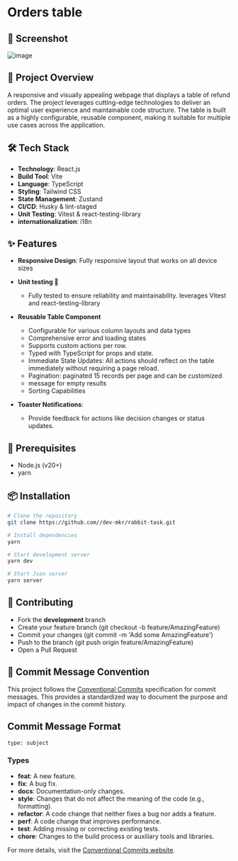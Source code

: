 # Orders table

## 📸 Screenshot
![image](https://github.com/user-attachments/assets/463d37b2-2d2b-4a1f-a0fb-7281ee56c838)


## 🚀 Project Overview
A responsive and visually appealing webpage that displays a table of refund orders. The project leverages cutting-edge technologies to deliver an optimal user experience and maintainable code structure. The table is built as a highly configurable, reusable component, making it suitable for multiple use cases across the application.

## 🛠 Tech Stack
- **Technology**: React.js
- **Build Tool**: Vite
- **Language**: TypeScript
- **Styling**: Tailwind CSS
- **State Management**: Zustand
- **CI/CD**: Husky & lint-staged
- **Unit Testing**: Vitest & react-testing-library
- **internationalization**: i18n

## ✨ Features
- **Responsive Design**: Fully responsive layout that works on all device sizes
- **Unit testing 🧪**
   - Fully tested to ensure reliability and maintainability. leverages Vitest and react-testing-library
- **Reusable Table Component** 
  - Configurable for various column layouts and data types
  - Comprehensive error and loading states
  - Supports custom actions per row.
  - Typed with TypeScript for props and state.
  - Immediate State Updates: All actions should reflect on the table immediately without requiring a page reload.
  - Pagination: paginated 15 records per page and can be customized
  - message for empty results
  - Sorting Capabilities 

- **Toaster Notifications**:
  -  Provide feedback for actions like decision changes or status updates.

## 🔧 Prerequisites
- Node.js (v20+)
- yarn

## 📦 Installation

```bash
# Clone the repository
git clone https://github.com//dev-mkr/rabbit-task.git

# Install dependencies
yarn

# Start development server
yarn dev

# Start Json server
yarn server
```

## 🤝 Contributing

- Fork the **development** branch
- Create your feature branch (git checkout -b feature/AmazingFeature)
- Commit your changes (git commit -m 'Add some AmazingFeature')
- Push to the branch (git push origin feature/AmazingFeature)
- Open a Pull Request

## 📝 Commit Message Convention


This project follows the [Conventional Commits](https://www.conventionalcommits.org/) specification for commit messages. This provides a standardized way to document the purpose and impact of changes in the commit history.

## Commit Message Format


```
type: subject
```

### Types
- **feat**: A new feature.
- **fix**: A bug fix.
- **docs**: Documentation-only changes.
- **style**: Changes that do not affect the meaning of the code (e.g., formatting).
- **refactor**: A code change that neither fixes a bug nor adds a feature.
- **perf**: A code change that improves performance.
- **test**: Adding missing or correcting existing tests.
- **chore**: Changes to the build process or auxiliary tools and libraries.

For more details, visit the [Conventional Commits website](https://www.conventionalcommits.org/).

